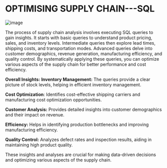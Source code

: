 # OPTIMISING SUPPLY CHAIN---SQL

![image](https://github.com/user-attachments/assets/05c34944-f97d-4a20-baca-983b57764c04)

The process of supply chain analysis involves executing SQL queries to gain insights. It starts with basic queries to understand product pricing, sales, and inventory levels. Intermediate queries then explore lead times, shipping costs, and transportation modes. Advanced queries delve into customer demographics, revenue generation, manufacturing efficiency, and quality control. By systematically applying these queries, you can optimize various aspects of the supply chain for better performance and cost efficiency.



**Overall Insights:**
**Inventory Management:** The queries provide a clear picture of stock levels, helping in efficient inventory management.

**Cost Optimization**: Identifies cost-effective shipping carriers and manufacturing cost optimization opportunities.

**Customer Analysis:** Provides detailed insights into customer demographics and their impact on revenue.

**Efficiency:** Helps in identifying production bottlenecks and improving manufacturing efficiency.

**Quality Control:** Analyzes defect rates and inspection results, aiding in maintaining high product quality.

These insights and analyses are crucial for making data-driven decisions and optimizing various aspects of the supply chain.
